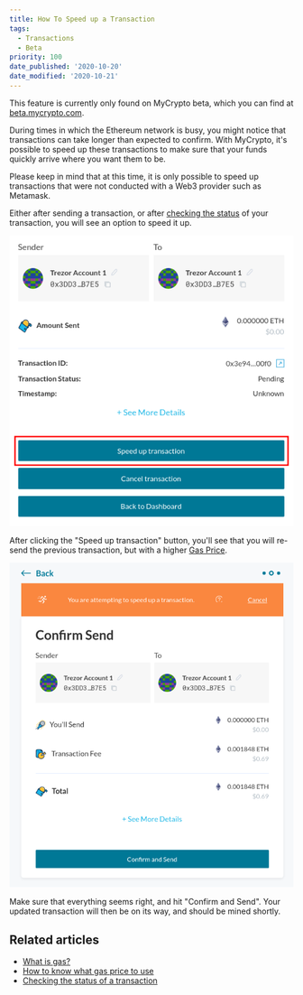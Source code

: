 ```yaml
---
title: How To Speed up a Transaction
tags:
  - Transactions
  - Beta
priority: 100
date_published: '2020-10-20'
date_modified: '2020-10-21'
---
```


<Alert>

This feature is currently only found on MyCrypto beta, which you can find at [beta.mycrypto.com](https://beta.mycrypto.com/).

</Alert>

During times in which the Ethereum network is busy, you might notice that transactions can take longer than expected to confirm. With MyCrypto, it's possible to speed up these transactions to make sure that your funds quickly arrive where you want them to be.

Please keep in mind that at this time, it is only possible to speed up transactions that were not conducted with a Web3 provider such as Metamask.

Either after sending a transaction, or after [checking the status](/how-to/sending/checking-the-status-of-a-transaction) of your transaction, you will see an option to speed it up.

![Pending transaction overview](../../assets/how-to/sending/how-to-speed-up-a-transaction/pending-overview.png)

After clicking the "Speed up transaction" button, you'll see that you will re-send the previous transaction, but with a higher [Gas Price](/how-to/sending/how-to-know-what-gas-price-to-use).

![Confirm updated transaction](../../assets/how-to/sending/how-to-speed-up-a-transaction/confirm-updated-transaction.png)

Make sure that everything seems right, and hit "Confirm and Send". Your updated transaction will then be on its way, and should be mined shortly.

## Related articles

- [What is gas?](/general-knowledge/ethereum-blockchain/what-is-gas)
- [How to know what gas price to use](/how-to/sending/how-to-know-what-gas-price-to-use)
- [Checking the status of a transaction](/how-to/sending/checking-the-status-of-a-transaction)
